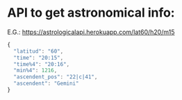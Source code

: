 # API to get astronomical info:

E.G.:
https://astrologicalapi.herokuapp.com/lat60/h20/m15

``` js
{
  "latitud": "60",
  "time": "20:15",
  "time%4": "20:16",
  "min%4": 1216,
  "ascendent_pos": "22|c|41",
  "ascendent": "Gemini"
}
```